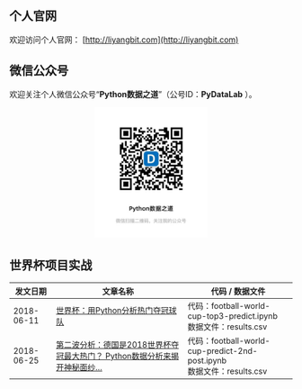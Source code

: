 ## 个人官网

欢迎访问个人官网： [http://liyangbit.com](http://liyangbit.com)

## 微信公众号

欢迎关注个人微信公众号“**Python数据之道**”（公号ID：**PyDataLab** ）。

<div align="center">
    <img src="../../02photo/QR-Python数据知道.jpg" width="200"/>
</div>


## 世界杯项目实战


|发文日期|文章名称|代码 / 数据文件|
|-------|-------|---------|
| 2018-06-11 | [世界杯：用Python分析热门夺冠球队](http://liyangbit.com/projects/projects-world-cup-top3-predict/)|代码：football-world-cup-top3-predict.ipynb  <br> 数据文件：results.csv|
|2018-06-25|[第二波分析：德国是2018世界杯夺冠最大热门？ Python数据分析来揭开神秘面纱…](http://liyangbit.com/projects/projects-world-cup-predict-2nd-post/)|代码：football-world-cup-predict-2nd-post.ipynb  <br> 数据文件：results.csv|


<!-- ## 支持

| <center>遇见，是缘</center> | <center>欢迎关注</center> |
| ---------------------------------------- | ---------------------------------------- |
| <img src="../../02photo/qr-geizan.png" width="400"/> | <img src="../../02photo/foot.jpg" width="400"/> | -->
